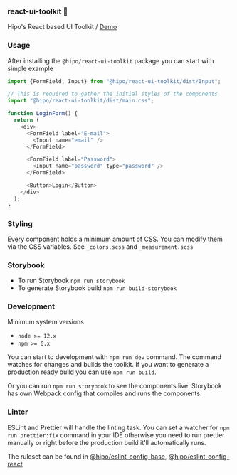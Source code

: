 ### react-ui-toolkit 🧩

Hipo's React based UI Toolkit / [Demo](https://react-ui-toolkit.now.sh/)

### Usage

After installing the `@hipo/react-ui-toolkit` package you can start with simple example

```javascript
import {FormField, Input} from "@hipo/react-ui-toolkit/dist/Input";

// This is required to gather the initial styles of the components
import "@hipo/react-ui-toolkit/dist/main.css";

function LoginForm() {
  return (
    <div>
      <FormField label="E-mail">
        <Input name="email" />
      </FormField>

      <FormField label="Password">
        <Input name="password" type="password" />
      </FormField>

      <Button>Login</Button>
    </div>
  );
}
```

### Styling

Every component holds a minimum amount of CSS. You can modify them via the CSS variables. See `_colors.scss` and `_measurement.scss`

### Storybook

- To run Storybook `npm run storybook`
- To generate Storybook build `npm run build-storybook`

### Development

Minimum system versions

- `node >= 12.x`
- `npm >= 6.x`

You can start to development with `npm run dev` command. The command watches for changes and builds the toolkit. If you want to generate a production ready build you can use `npm run build`.

Or you can run `npm run storybook` to see the components live. Storybook has own Webpack config that compiles and runs the components.

### Linter

ESLint and Prettier will handle the linting task. You can set a watcher for `npm run prettier:fix` command in your IDE otherwise you need to run prettier manually or right before the production build it'll automatically runs.

The ruleset can be found in [@hipo/eslint-config-base](https://github.com/Hipo/eslint-config-hipo-base), [@hipo/eslint-config-react](https://github.com/Hipo/eslint-config-hipo-base)
